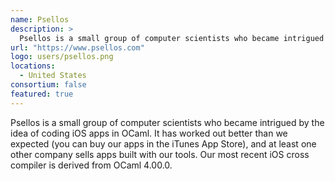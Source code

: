 ```yaml
---
name: Psellos
description: > 
  Psellos is a small group of computer scientists who became intrigued by the idea of coding iOS apps in OCaml.
url: "https://www.psellos.com"
logo: users/psellos.png
locations: 
  - United States
consortium: false
featured: true
---
```


Psellos is a small group of computer scientists who became intrigued by the idea of coding iOS apps in OCaml. It has worked out better than we expected (you can buy our apps in the iTunes App Store), and at least one other company sells apps built with our tools. Our most recent iOS cross compiler is derived from OCaml 4.00.0.